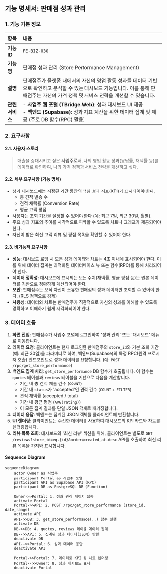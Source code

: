 ## 기능 명세서: 판매점 성과 관리

### 1. 기능 기본 정보

| 항목 | 내용 |
| :--- | :--- |
| **기능 ID** | `FE-BIZ-030` |
| **기능명** | 판매점 성과 관리 (Store Performance Management) |
| **설명** | 판매점주가 플랫폼 내에서의 자신의 영업 활동 성과를 데이터 기반으로 확인하고 분석할 수 있는 대시보드 기능입니다. 이를 통해 판매점주는 자신의 가격 정책 및 서비스 전략을 개선할 수 있습니다. |
| **관련 서비스** | -   **사업주 웹 포털 (TBridge.Web)**: 성과 대시보드 UI 제공<br>-   **백엔드 (Supabase)**: 성과 지표 계산을 위한 데이터 집계 및 제공 (주로 DB 함수(RPC) 활용) |

### 2. 요구사항

#### 2.1. 사용자 스토리
> 매출을 증대시키고 싶은 **사업주로서**, 나의 영업 활동 성과(응답률, 채택률 등)를 데이터로 확인하여, 나의 가격 정책과 서비스 전략을 개선하고 싶다.

#### 2.2. 세부 요구사항 (기능 명세)

-   성과 대시보드에는 지정된 기간 동안의 핵심 성과 지표(KPI)가 표시되어야 한다.
    -   총 견적 발송 수
    -   견적 채택률 (Conversion Rate)
    -   평균 고객 평점
-   사용자는 조회 기간을 설정할 수 있어야 한다 (예: 최근 7일, 최근 30일, 월별).
-   주요 성과 지표의 추이를 시각적으로 파악할 수 있도록 차트나 그래프가 제공되어야 한다.
-   자신이 받은 최신 고객 리뷰 및 평점 목록을 확인할 수 있어야 한다.

#### 2.3. 비기능적 요구사항

-   **성능**: 대시보드 로딩 시 모든 성과 데이터와 차트는 4초 이내에 표시되어야 한다. 이를 위해 데이터 집계는 최적화된 데이터베이스 뷰 또는 함수(RPC)를 통해 처리되어야 한다.
-   **데이터 정확성**: 대시보드에 표시되는 모든 수치(채택률, 평균 평점 등)는 원본 데이터를 기반으로 정확하게 계산되어야 한다.
-   **보안**: 판매점주는 오직 자신이 소유한 판매점의 성과 데이터만 조회할 수 있어야 한다. (RLS 정책으로 강제)
-   **사용성**: 데이터와 차트는 판매점주가 직관적으로 자신의 성과를 이해할 수 있도록 명확하고 이해하기 쉽게 시각화되어야 한다.

### 3. 데이터 흐름

1.  **화면 진입**: 판매점주가 사업주 포털에 로그인하여 '성과 관리' 또는 '대시보드' 메뉴로 이동합니다.
2.  **데이터 요청**: 클라이언트는 현재 로그인된 판매점주의 `store_id`와 기본 조회 기간(예: 최근 30일)을 파라미터로 하여, 백엔드(Supabase)의 특정 RPC(원격 프로시저 호출) 엔드포인트로 성과 데이터를 요청합니다. (예: `POST /rpc/get_store_performance`)
3.  **백엔드 집계 처리**: `get_store_performance` DB 함수가 호출됩니다. 이 함수는 `quotes` 테이블과 `reviews` 테이블을 기반으로 다음을 계산합니다.
    -   기간 내 총 견적 제출 건수 (`COUNT`)
    -   기간 내 `status`가 'accepted'인 견적 건수 (`COUNT` + `FILTER`)
    -   견적 채택률 (accepted / total)
    -   기간 내 평균 평점 (`AVG(rating)`)
    -   이 모든 집계 결과를 단일 JSON 객체로 패키징합니다.
4.  **데이터 응답**: 백엔드는 집계된 JSON 객체를 클라이언트에 반환합니다.
5.  **UI 렌더링**: 클라이언트는 수신한 데이터를 사용하여 대시보드의 KPI 카드와 차트를 렌더링합니다.
6.  **리뷰 목록 조회**: 대시보드의 '최신 리뷰' 섹션을 위해, 클라이언트는 별도로 `GET /reviews?store_id=eq.{id}&order=created_at.desc` API를 호출하여 최신 리뷰 목록을 가져와 표시합니다.

#### Sequence Diagram

```mermaid
sequenceDiagram
    actor Owner as 사업주
    participant Portal as 사업주 포털
    participant API as Supabase API (RPC)
    participant DB as PostgreSQL DB (Function)

    Owner->>Portal: 1. 성과 관리 페이지 접속
    activate Portal
    Portal->>API: 2. POST /rpc/get_store_performance (store_id, date_range)
    activate API
    API->>DB: 3. get_store_performance(..) 함수 실행
    activate DB
    DB->>DB: 4. quotes, reviews 테이블 데이터 집계
    DB-->>API: 5. 집계된 성과 데이터(JSON) 반환
    deactivate DB
    API-->>Portal: 6. 성과 데이터 응답
    deactivate API

    Portal->>Portal: 7. 데이터로 KPI 및 차트 렌더링
    Portal-->>Owner: 8. 성과 대시보드 표시
    deactivate Portal

```